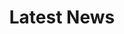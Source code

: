 ---
title: "Latest News"
description: "this is meta description"
draft: false
bg_image: "images/featue-bg.webp"
---